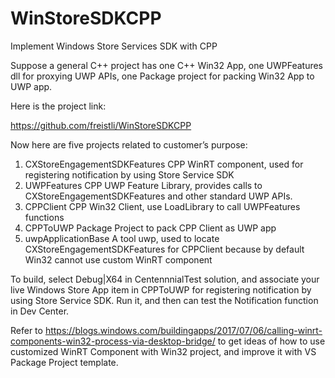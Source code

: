 # WinStoreSDKCPP
Implement Windows Store Services SDK with CPP

Suppose a general C++ project has one C++ Win32 App, one UWPFeatures dll for proxying UWP APIs, one Package project for packing Win32 App to UWP app. 

Here is the project link:

https://github.com/freistli/WinStoreSDKCPP

Now here are five projects related to customer’s purpose:

1.	CXStoreEngagementSDKFeatures  CPP WinRT component, used for registering notification by using Store Service SDK
2.	UWPFeatures CPP UWP Feature Library, provides calls to CXStoreEngagementSDKFeatures and other standard UWP APIs. 
3.	CPPClient  CPP Win32 Client, use LoadLibrary to call UWPFeatures functions
4.	CPPToUWP Package Project to pack CPP Client as UWP app
5.	uwpApplicationBase A tool uwp, used to locate CXStoreEngagementSDKFeatures  for CPPClient because by default Win32 cannot use custom WinRT component

To build, select Debug|X64 in CentennnialTest solution, and associate your live Windows Store App item in CPPToUWP for registering notification by using Store Service SDK. Run it, and then can test the Notification function in Dev Center.

Refer to https://blogs.windows.com/buildingapps/2017/07/06/calling-winrt-components-win32-process-via-desktop-bridge/ to get ideas of how to use customized WinRT Component with Win32 project, and improve it with VS Package Project template.
